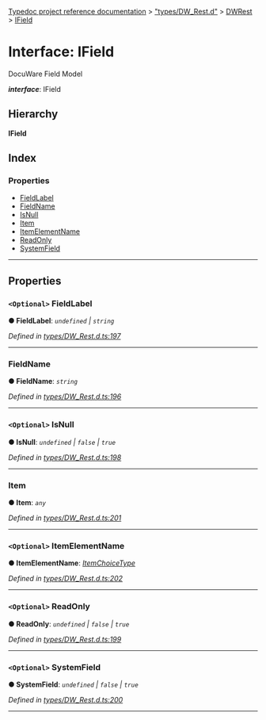 [Typedoc project reference documentation](../README.md) > ["types/DW_Rest.d"](../modules/_types_dw_rest_d_.md) > [DWRest](../modules/_types_dw_rest_d_.dwrest.md) > [IField](../interfaces/_types_dw_rest_d_.dwrest.ifield.md)

# Interface: IField

DocuWare Field Model

*__interface__*: IField

## Hierarchy

**IField**

## Index

### Properties

* [FieldLabel](_types_dw_rest_d_.dwrest.ifield.md#fieldlabel)
* [FieldName](_types_dw_rest_d_.dwrest.ifield.md#fieldname)
* [IsNull](_types_dw_rest_d_.dwrest.ifield.md#isnull)
* [Item](_types_dw_rest_d_.dwrest.ifield.md#item)
* [ItemElementName](_types_dw_rest_d_.dwrest.ifield.md#itemelementname)
* [ReadOnly](_types_dw_rest_d_.dwrest.ifield.md#readonly)
* [SystemField](_types_dw_rest_d_.dwrest.ifield.md#systemfield)

---

## Properties

<a id="fieldlabel"></a>

### `<Optional>` FieldLabel

**● FieldLabel**: *`undefined` \| `string`*

*Defined in [types/DW_Rest.d.ts:197](https://github.com/DocuWare/REST-Sample-TS/blob/0222c3e/src/types/DW_Rest.d.ts#L197)*

___
<a id="fieldname"></a>

###  FieldName

**● FieldName**: *`string`*

*Defined in [types/DW_Rest.d.ts:196](https://github.com/DocuWare/REST-Sample-TS/blob/0222c3e/src/types/DW_Rest.d.ts#L196)*

___
<a id="isnull"></a>

### `<Optional>` IsNull

**● IsNull**: *`undefined` \| `false` \| `true`*

*Defined in [types/DW_Rest.d.ts:198](https://github.com/DocuWare/REST-Sample-TS/blob/0222c3e/src/types/DW_Rest.d.ts#L198)*

___
<a id="item"></a>

###  Item

**● Item**: *`any`*

*Defined in [types/DW_Rest.d.ts:201](https://github.com/DocuWare/REST-Sample-TS/blob/0222c3e/src/types/DW_Rest.d.ts#L201)*

___
<a id="itemelementname"></a>

### `<Optional>` ItemElementName

**● ItemElementName**: *[ItemChoiceType](../enums/_types_dw_rest_d_.dwrest.itemchoicetype.md)*

*Defined in [types/DW_Rest.d.ts:202](https://github.com/DocuWare/REST-Sample-TS/blob/0222c3e/src/types/DW_Rest.d.ts#L202)*

___
<a id="readonly"></a>

### `<Optional>` ReadOnly

**● ReadOnly**: *`undefined` \| `false` \| `true`*

*Defined in [types/DW_Rest.d.ts:199](https://github.com/DocuWare/REST-Sample-TS/blob/0222c3e/src/types/DW_Rest.d.ts#L199)*

___
<a id="systemfield"></a>

### `<Optional>` SystemField

**● SystemField**: *`undefined` \| `false` \| `true`*

*Defined in [types/DW_Rest.d.ts:200](https://github.com/DocuWare/REST-Sample-TS/blob/0222c3e/src/types/DW_Rest.d.ts#L200)*

___

